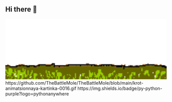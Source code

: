 ## Hi there 👋

<img src="https://github.com/TheBattleMole/TheBattleMole/blob/main/krot-animatsionnaya-kartinka-0016.gif" alt="The unlimited" width="600">
https://github.com/TheBattleMole/TheBattleMole/blob/main/krot-animatsionnaya-kartinka-0016.gif
https://img.shields.io/badge/py-python-purple?logo=pythonanywhere
